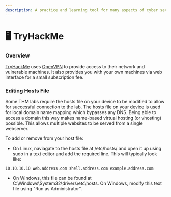 ```yaml
---
description: A practice and learning tool for many aspects of cyber security.
---
```


# 🖥 TryHackMe

### Overview

[TryHackMe](https://tryhackme.com/) uses [OpenVPN](https://openvpn.net/) to provide access to their network and vulnerable machines. It also provides you with your own machines via web interface for a small subscription fee.&#x20;

### Editing Hosts File

Some THM labs require the hosts file on your device to be modified to allow for successful connection to the lab. The hosts file on your device is used for local domain name mapping which bypasses any DNS. Being able to access a domain this way makes name-based virtual hosting (or vhosting) possible. This allows multiple websites to be served from a single webserver.

To add or remove from your host file:

* On Linux, naviagate to the hosts file at /etc/hosts/ and open it up using sudo in a text editor and add the required line. This will typically look like:

```
10.10.10.10 web.address.com shell.address.com example.address.com
```

* On Windows, this file can be found at C:\Windows\System32\drivers\etc\hosts. On Windows, modify this text file using "Run as Administrator".
